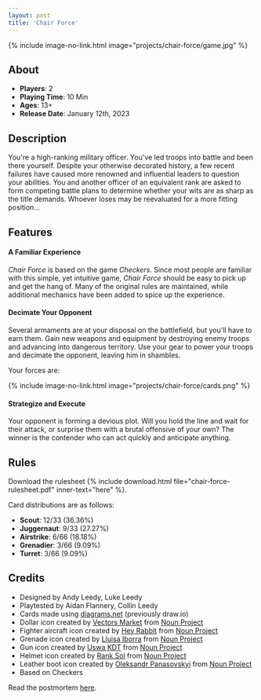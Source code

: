 ```yaml
---
layout: post
title: 'Chair Force'
---
```


{% include image-no-link.html image="projects/chair-force/game.jpg" %}

## About

* **Players**: 2
* **Playing Time**: 10 Min
* **Ages**: 13+
* **Release Date**: January 12th, 2023

## Description

You're a high-ranking military officer. You've led troops into battle and been there yourself. Despite your otherwise decorated history, a few recent failures have caused more renowned and influential leaders to question your abilities. You and another officer of an equivalent rank are asked to form competing battle plans to determine whether your wits are as sharp as the title demands. Whoever loses may be reevaluated for a more fitting position...

## Features

#### A Familiar Experience

_Chair Force_ is based on the game _Checkers_. Since most people are familiar with this simple, yet intuitive game, _Chair Force_ should be easy to pick up and get the hang of. Many of the original rules are maintained, while additional mechanics have been added to spice up the experience.

#### Decimate Your Opponent

Several armaments are at your disposal on the battlefield, but you'll have to earn them. Gain new weapons and equipment by destroying enemy troops and advancing into dangerous territory. Use your gear to power your troops and decimate the opponent, leaving him in shambles.

Your forces are:

{% include image-no-link.html image="projects/chair-force/cards.png" %}

#### Strategize and Execute

Your opponent is forming a devious plot. Will you hold the line and wait for their attack, or surprise them with a brutal offensive of your own? The winner is the contender who can act quickly and anticipate anything.

## Rules

Download the rulesheet {% include download.html file="chair-force-rulesheet.pdf" inner-text="here" %}.

Card distributions are as follows:

* **Scout**: 12/33 (36.36%)
* **Juggernaut**: 9/33 (27.27%)
* **Airstrike**: 6/66 (18.18%)
* **Grenadier**: 3/66 (9.09%)
* **Turret**: 3/66 (9.09%)

## Credits

* Designed by Andy Leedy, Luke Leedy
* Playtested by Aidan Flannery, Collin Leedy
* Cards made using [diagrams.net](https://www.diagrams.net) (previously draw.io)
* Dollar icon created by [Vectors Market](https://thenounproject.com/vectorsmarket/) from [Noun Project](https://thenounproject.com/)
* Fighter aircraft icon created by [Hey Rabbit](https://thenounproject.com/heyrabbit/) from [Noun Project](https://thenounproject.com/)
* Grenade icon created by [Lluisa Iborra](https://thenounproject.com/marialuisa.iborra/) from [Noun Project](https://thenounproject.com/)
* Gun icon created by [Uswa KDT](https://thenounproject.com/captainbuggy0/) from [Noun Project](https://thenounproject.com/)
* Helmet icon created by [Rank Sol](https://thenounproject.com/ranksol/) from [Noun Project](https://thenounproject.com/)
* Leather boot icon created by [Oleksandr Panasovskyi](https://thenounproject.com/a.panasovsky/) from [Noun Project](https://thenounproject.com/)
* Based on Checkers

Read the postmortem [here](../postmortem-chair-force).